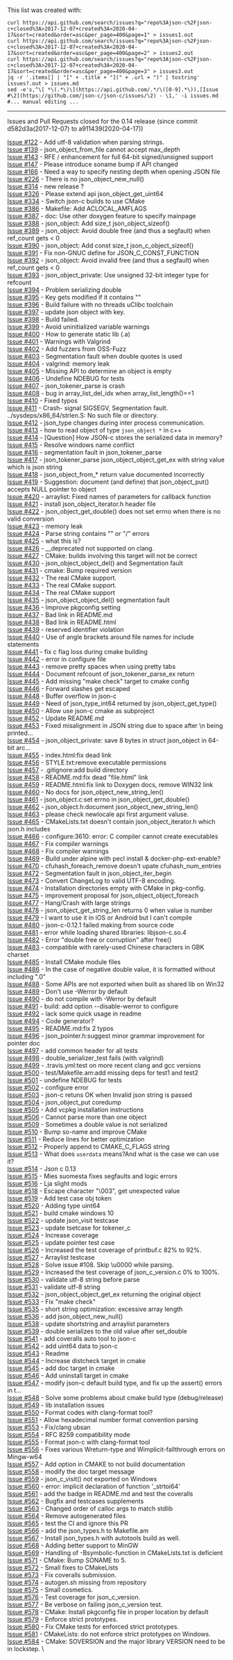 This list was created with:

```
curl https://api.github.com/search/issues?q="repo%3Ajson-c%2Fjson-c+closed%3A>2017-12-07+created%3A<2020-04-17&sort=created&order=asc&per_page=400&page=1" > issues1.out
curl https://api.github.com/search/issues?q="repo%3Ajson-c%2Fjson-c+closed%3A>2017-12-07+created%3A<2020-04-17&sort=created&order=asc&per_page=400&page=2" > issues2.out
curl https://api.github.com/search/issues?q="repo%3Ajson-c%2Fjson-c+closed%3A>2017-12-07+created%3A<2020-04-17&sort=created&order=asc&per_page=400&page=3" > issues3.out
jq -r '.items[] | "[" + .title + "](" + .url + ")" | tostring' issues?.out > issues.md
sed -e's,^\[ *\(.*\)\](https://api.github.com/.*/\([0-9].*\)),[Issue #\2](https://github.com/json-c/json-c/issues/\2) - \1,' -i issues.md
#... manual editing ...
```

----

Issues and Pull Requests closed for the 0.14 release (since commit d582d3a(2017-12-07) to a911439(2020-04-17))


[Issue #122](https://github.com/json-c/json-c/issues/122) - Add utf-8 validation when parsing strings. \
[Issue #139](https://github.com/json-c/json-c/issues/139) - json_object_from_file cannot accept max_depth \
[Issue #143](https://github.com/json-c/json-c/issues/143) - RFE / enhancement for full 64-bit signed/unsigned support \
[Issue #147](https://github.com/json-c/json-c/issues/147) - Please introduce soname bump if API changed \
[Issue #166](https://github.com/json-c/json-c/issues/166) - Need a way to specify nesting depth when opening JSON file \
[Issue #226](https://github.com/json-c/json-c/issues/226) - There is no json_object_new_null() \
[Issue #314](https://github.com/json-c/json-c/issues/314) - new release ? \
[Issue #326](https://github.com/json-c/json-c/issues/326) - Please extend api json_object_get_uint64 \
[Issue #334](https://github.com/json-c/json-c/issues/334) - Switch json-c builds to use CMake \
[Issue #386](https://github.com/json-c/json-c/issues/386) - Makefile: Add ACLOCAL_AMFLAGS \
[Issue #387](https://github.com/json-c/json-c/issues/387) - doc: Use other doxygen feature to specify mainpage \
[Issue #388](https://github.com/json-c/json-c/issues/388) - json_object: Add size_t json_object_sizeof() \
[Issue #389](https://github.com/json-c/json-c/issues/389) - json_object: Avoid double free (and thus a segfault) when ref_count gets < 0 \
[Issue #390](https://github.com/json-c/json-c/issues/390) - json_object: Add const size_t json_c_object_sizeof() \
[Issue #391](https://github.com/json-c/json-c/issues/391) - Fix non-GNUC define for JSON_C_CONST_FUNCTION \
[Issue #392](https://github.com/json-c/json-c/issues/392) - json_object: Avoid invalid free (and thus a segfault) when ref_count gets < 0 \
[Issue #393](https://github.com/json-c/json-c/issues/393) - json_object_private: Use unsigned 32-bit integer type for refcount \
[Issue #394](https://github.com/json-c/json-c/issues/394) - Problem serializing double \
[Issue #395](https://github.com/json-c/json-c/issues/395) - Key gets modified if it contains "\" \
[Issue #396](https://github.com/json-c/json-c/issues/396) - Build failure with no threads uClibc toolchain \
[Issue #397](https://github.com/json-c/json-c/issues/397) - update json object with key. \
[Issue #398](https://github.com/json-c/json-c/issues/398) - Build failed. \
[Issue #399](https://github.com/json-c/json-c/issues/399) - Avoid uninitialized variable warnings \
[Issue #400](https://github.com/json-c/json-c/issues/400) - How to generate static lib (.a) \
[Issue #401](https://github.com/json-c/json-c/issues/401) - Warnings with Valgrind \
[Issue #402](https://github.com/json-c/json-c/issues/402) - Add fuzzers from OSS-Fuzz \
[Issue #403](https://github.com/json-c/json-c/issues/403) - Segmentation fault when double quotes is used \
[Issue #404](https://github.com/json-c/json-c/issues/404) - valgrind: memory leak \
[Issue #405](https://github.com/json-c/json-c/issues/405) - Missing API to determine an object is empty \
[Issue #406](https://github.com/json-c/json-c/issues/406) - Undefine NDEBUG for tests \
[Issue #407](https://github.com/json-c/json-c/issues/407) - json_tokener_parse is crash \
[Issue #408](https://github.com/json-c/json-c/issues/408) - bug in array_list_del_idx when array_list_length()==1 \
[Issue #410](https://github.com/json-c/json-c/issues/410) - Fixed typos \
[Issue #411](https://github.com/json-c/json-c/issues/411) - Crash- signal SIGSEGV, Segmentation fault. ../sysdeps/x86_64/strlen.S: No such file or directory. \
[Issue #412](https://github.com/json-c/json-c/issues/412) - json_type changes during inter process communication. \
[Issue #413](https://github.com/json-c/json-c/issues/413) - how to read object of type `json_object *` in c++ \
[Issue #414](https://github.com/json-c/json-c/issues/414) - [Question] How JSON-c stores the serialized data in memory? \
[Issue #415](https://github.com/json-c/json-c/issues/415) - Resolve windows name conflict \
[Issue #416](https://github.com/json-c/json-c/issues/416) - segmentation fault  in json_tokener_parse \
[Issue #417](https://github.com/json-c/json-c/issues/417) - json_tokener_parse  json_object_object_get_ex with string value which is json string \
[Issue #418](https://github.com/json-c/json-c/issues/418) - json_object_from_* return value documented incorrectly \
[Issue #419](https://github.com/json-c/json-c/issues/419) - Suggestion: document (and define) that json_object_put() accepts NULL pointer to object \
[Issue #420](https://github.com/json-c/json-c/issues/420) - arraylist: Fixed names of parameters for callback function \
[Issue #421](https://github.com/json-c/json-c/issues/421) - install json_object_iterator.h header file \
[Issue #422](https://github.com/json-c/json-c/issues/422) - json_object_get_double() does not set errno when there is no valid conversion \
[Issue #423](https://github.com/json-c/json-c/issues/423) - memory leak \
[Issue #424](https://github.com/json-c/json-c/issues/424) - Parse string contains "\" or "/" errors \
[Issue #425](https://github.com/json-c/json-c/issues/425) - what this is? \
[Issue #426](https://github.com/json-c/json-c/issues/426) - __deprecated not supported on clang. \
[Issue #427](https://github.com/json-c/json-c/issues/427) - CMake: builds involving this target will not be correct \
[Issue #430](https://github.com/json-c/json-c/issues/430) - json_object_object_del() and Segmentation fault \
[Issue #431](https://github.com/json-c/json-c/issues/431) - cmake: Bump required version \
[Issue #432](https://github.com/json-c/json-c/issues/432) - The real CMake support. \
[Issue #433](https://github.com/json-c/json-c/issues/433) - The real CMake support. \
[Issue #434](https://github.com/json-c/json-c/issues/434) - The real CMake support \
[Issue #435](https://github.com/json-c/json-c/issues/435) - json_object_object_del() segmentation fault \
[Issue #436](https://github.com/json-c/json-c/issues/436) - Improve pkgconfig setting \
[Issue #437](https://github.com/json-c/json-c/issues/437) - Bad link in README.md \
[Issue #438](https://github.com/json-c/json-c/issues/438) - Bad link in README.html \
[Issue #439](https://github.com/json-c/json-c/issues/439) - reserved identifier violation \
[Issue #440](https://github.com/json-c/json-c/issues/440) - Use of angle brackets around file names for include statements \
[Issue #441](https://github.com/json-c/json-c/issues/441) - fix c flag loss during cmake building \
[Issue #442](https://github.com/json-c/json-c/issues/442) - error  in configure file \
[Issue #443](https://github.com/json-c/json-c/issues/443) - remove pretty spaces when using pretty tabs \
[Issue #444](https://github.com/json-c/json-c/issues/444) - Document refcount of json_tokener_parse_ex return \
[Issue #445](https://github.com/json-c/json-c/issues/445) - Add missing "make check" target to cmake config \
[Issue #446](https://github.com/json-c/json-c/issues/446) - Forward slashes get escaped \
[Issue #448](https://github.com/json-c/json-c/issues/448) - Buffer overflow in json-c \
[Issue #449](https://github.com/json-c/json-c/issues/449) - Need of json_type_int64 returned by json_object_get_type() \
[Issue #450](https://github.com/json-c/json-c/issues/450) - Allow use json-c cmake as subproject \
[Issue #452](https://github.com/json-c/json-c/issues/452) - Update README.md \
[Issue #453](https://github.com/json-c/json-c/issues/453) - Fixed misalignment in JSON string due to space after \n being printed... \
[Issue #454](https://github.com/json-c/json-c/issues/454) - json_object_private: save 8 bytes in struct json_object in 64-bit arc… \
[Issue #455](https://github.com/json-c/json-c/issues/455) - index.html:fix dead link \
[Issue #456](https://github.com/json-c/json-c/issues/456) - STYLE.txt:remove executable permissions \
[Issue #457](https://github.com/json-c/json-c/issues/457) - .gitignore:add build directory \
[Issue #458](https://github.com/json-c/json-c/issues/458) - README.md:fix dead "file.html" link \
[Issue #459](https://github.com/json-c/json-c/issues/459) - README.html:fix link to Doxygen docs, remove WIN32 link \
[Issue #460](https://github.com/json-c/json-c/issues/460) - No docs for json_object_new_string_len() \
[Issue #461](https://github.com/json-c/json-c/issues/461) - json_object.c:set errno in json_object_get_double() \
[Issue #462](https://github.com/json-c/json-c/issues/462) - json_object.h:document json_object_new_string_len() \
[Issue #463](https://github.com/json-c/json-c/issues/463) - please check newlocale api first argument valuse. \
[Issue #465](https://github.com/json-c/json-c/issues/465) - CMakeLists.txt doesn't contain json_object_iterator.h which json.h includes \
[Issue #466](https://github.com/json-c/json-c/issues/466) - configure:3610: error: C compiler cannot create executables \
[Issue #467](https://github.com/json-c/json-c/issues/467) - Fix compiler warnings \
[Issue #468](https://github.com/json-c/json-c/issues/468) - Fix compiler warnings \
[Issue #469](https://github.com/json-c/json-c/issues/469) - Build under alpine with pecl install & docker-php-ext-enable? \
[Issue #470](https://github.com/json-c/json-c/issues/470) - cfuhash_foreach_remove doesn't upate cfuhash_num_entries \
[Issue #472](https://github.com/json-c/json-c/issues/472) - Segmentation fault in json_object_iter_begin \
[Issue #473](https://github.com/json-c/json-c/issues/473) - Convert ChangeLog to valid UTF-8 encoding. \
[Issue #474](https://github.com/json-c/json-c/issues/474) - Installation directories empty with CMake in pkg-config. \
[Issue #475](https://github.com/json-c/json-c/issues/475) - improvement proposal for json_object_object_foreach \
[Issue #477](https://github.com/json-c/json-c/issues/477) - Hang/Crash with large strings \
[Issue #478](https://github.com/json-c/json-c/issues/478) - json_object_get_string_len returns 0 when value is number \
[Issue #479](https://github.com/json-c/json-c/issues/479) - I want to use it in iOS or Android but I can't compile \
[Issue #480](https://github.com/json-c/json-c/issues/480) - json-c-0.12.1  failed making from source code \
[Issue #481](https://github.com/json-c/json-c/issues/481) - error while loading shared libraries: libjson-c.so.4 \
[Issue #482](https://github.com/json-c/json-c/issues/482) - Error "double free or corruption" after free() \
[Issue #483](https://github.com/json-c/json-c/issues/483) - compatible with rarely-used Chinese characters in GBK charset \
[Issue #485](https://github.com/json-c/json-c/issues/485) - Install CMake module files \
[Issue #486](https://github.com/json-c/json-c/issues/486) - In the case of negative double value, it is formatted without including ".0" \
[Issue #488](https://github.com/json-c/json-c/issues/488) - Some APIs are not exported when built as shared lib on Win32 \
[Issue #489](https://github.com/json-c/json-c/issues/489) - Don't use -Werror by default \
[Issue #490](https://github.com/json-c/json-c/issues/490) - do not compile with -Werror by default \
[Issue #491](https://github.com/json-c/json-c/issues/491) - build: add option --disable-werror to configure \
[Issue #492](https://github.com/json-c/json-c/issues/492) - lack some quick usage in readme \
[Issue #494](https://github.com/json-c/json-c/issues/494) - Code generator? \
[Issue #495](https://github.com/json-c/json-c/issues/495) - README.md:fix 2 typos \
[Issue #496](https://github.com/json-c/json-c/issues/496) - json_pointer.h:suggest minor grammar improvement for pointer doc \
[Issue #497](https://github.com/json-c/json-c/issues/497) - add common header for all tests \
[Issue #498](https://github.com/json-c/json-c/issues/498) - double_serializer_test fails (with valgrind) \
[Issue #499](https://github.com/json-c/json-c/issues/499) - .travis.yml:test on more recent clang and gcc versions \
[Issue #500](https://github.com/json-c/json-c/issues/500) - test/Makefile.am:add missing deps for test1 and test2 \
[Issue #501](https://github.com/json-c/json-c/issues/501) - undefine NDEBUG for tests \
[Issue #502](https://github.com/json-c/json-c/issues/502) - configure error \
[Issue #503](https://github.com/json-c/json-c/issues/503) - json-c retuns OK when Invalid json string is passed \
[Issue #504](https://github.com/json-c/json-c/issues/504) - json_object_put coredump \
[Issue #505](https://github.com/json-c/json-c/issues/505) - Add vcpkg installation instructions \
[Issue #506](https://github.com/json-c/json-c/issues/506) - Cannot parse more than one object \
[Issue #509](https://github.com/json-c/json-c/issues/509) - Sometimes a double value is not serialized \
[Issue #510](https://github.com/json-c/json-c/issues/510) - Bump so-name and improve CMake \
[Issue #511](https://github.com/json-c/json-c/issues/511) - Reduce lines for better optimization \
[Issue #512](https://github.com/json-c/json-c/issues/512) - Properly append to CMAKE_C_FLAGS string \
[Issue #513](https://github.com/json-c/json-c/issues/513) - What does `userdata` means?And what is the case we can use it? \
[Issue #514](https://github.com/json-c/json-c/issues/514) - Json c 0.13 \
[Issue #515](https://github.com/json-c/json-c/issues/515) - Mies suomesta fixes segfaults and logic errors \
[Issue #516](https://github.com/json-c/json-c/issues/516) - Lja slight mods \
[Issue #518](https://github.com/json-c/json-c/issues/518) - Escape character  "\\003\", get unexpected value \
[Issue #519](https://github.com/json-c/json-c/issues/519) - Add test case obj token \
[Issue #520](https://github.com/json-c/json-c/issues/520) - Adding type uint64 \
[Issue #521](https://github.com/json-c/json-c/issues/521) - build cmake windows 10 \
[Issue #522](https://github.com/json-c/json-c/issues/522) - update json_visit testcase \
[Issue #523](https://github.com/json-c/json-c/issues/523) - update tsetcase for tokener_c \
[Issue #524](https://github.com/json-c/json-c/issues/524) - Increase coverage \
[Issue #525](https://github.com/json-c/json-c/issues/525) - update pointer test case \
[Issue #526](https://github.com/json-c/json-c/issues/526) - Increased the test coverage of printbuf.c 82% to 92%. \
[Issue #527](https://github.com/json-c/json-c/issues/527) - Arraylist testcase \
[Issue #528](https://github.com/json-c/json-c/issues/528) - Solve issue #108. Skip \u0000 while parsing. \
[Issue #529](https://github.com/json-c/json-c/issues/529) - Increased the test coverage of json_c_version.c 0% to 100%. \
[Issue #530](https://github.com/json-c/json-c/issues/530) - validate utf-8 string before parse \
[Issue #531](https://github.com/json-c/json-c/issues/531) - validate utf-8 string \
[Issue #532](https://github.com/json-c/json-c/issues/532) - json_object_object_get_ex returning the original object \
[Issue #533](https://github.com/json-c/json-c/issues/533) - Fix "make check" \
[Issue #535](https://github.com/json-c/json-c/issues/535) - short string optimization: excessive array length \
[Issue #536](https://github.com/json-c/json-c/issues/536) - add json_object_new_null() \
[Issue #538](https://github.com/json-c/json-c/issues/538) - update shortstring and arraylist parameters \
[Issue #539](https://github.com/json-c/json-c/issues/539) - double serializes to the old value after set_double \
[Issue #541](https://github.com/json-c/json-c/issues/541) - add coveralls auto tool to json-c \
[Issue #542](https://github.com/json-c/json-c/issues/542) - add uint64 data to json-c \
[Issue #543](https://github.com/json-c/json-c/issues/543) - Readme \
[Issue #544](https://github.com/json-c/json-c/issues/544) - Increase distcheck target in cmake \
[Issue #545](https://github.com/json-c/json-c/issues/545) - add doc target in cmake \
[Issue #546](https://github.com/json-c/json-c/issues/546) - Add uninstall target in cmake \
[Issue #547](https://github.com/json-c/json-c/issues/547) - modify json-c default build type, and fix up the assert() errors in t… \
[Issue #548](https://github.com/json-c/json-c/issues/548) - Solve some problems about cmake build type (debug/release) \
[Issue #549](https://github.com/json-c/json-c/issues/549) - lib installation issues \
[Issue #550](https://github.com/json-c/json-c/issues/550) - Format codes with clang-format tool? \
[Issue #551](https://github.com/json-c/json-c/issues/551) - Allow hexadecimal number format convention parsing \
[Issue #553](https://github.com/json-c/json-c/issues/553) - Fix/clang ubsan \
[Issue #554](https://github.com/json-c/json-c/issues/554) - RFC 8259 compatibility mode \
[Issue #555](https://github.com/json-c/json-c/issues/555) - Format json-c with clang-format tool \
[Issue #556](https://github.com/json-c/json-c/issues/556) - Fixes various Wreturn-type and Wimplicit-fallthrough errors on Mingw-w64 \
[Issue #557](https://github.com/json-c/json-c/issues/557) - Add option in CMAKE to not build documentation \
[Issue #558](https://github.com/json-c/json-c/issues/558) - modify the doc target message \
[Issue #559](https://github.com/json-c/json-c/issues/559) - json_c_visit() not exported on Windows \
[Issue #560](https://github.com/json-c/json-c/issues/560) - error: implicit declaration of function '_strtoi64' \
[Issue #561](https://github.com/json-c/json-c/issues/561) - add the badge in README.md and test the coveralls \
[Issue #562](https://github.com/json-c/json-c/issues/562) - Bugfix and testcases supplements \
[Issue #563](https://github.com/json-c/json-c/issues/563) - Changed order of calloc args to match stdlib \
[Issue #564](https://github.com/json-c/json-c/issues/564) - Remove autogenerated files \
[Issue #565](https://github.com/json-c/json-c/issues/565) - test the CI and ignore this PR \
[Issue #566](https://github.com/json-c/json-c/issues/566) - add the json_types.h to Makefile.am \
[Issue #567](https://github.com/json-c/json-c/issues/567) - Install json_types.h with autotools build as well. \
[Issue #568](https://github.com/json-c/json-c/issues/568) - Adding better support to MinGW \
[Issue #569](https://github.com/json-c/json-c/issues/569) - Handling of -Bsymbolic-function in CMakeLists.txt is deficient \
[Issue #571](https://github.com/json-c/json-c/issues/571) - CMake: Bump SONAME to 5. \
[Issue #572](https://github.com/json-c/json-c/issues/572) - Small fixes to CMakeLists \
[Issue #573](https://github.com/json-c/json-c/issues/573) - Fix coveralls submission. \
[Issue #574](https://github.com/json-c/json-c/issues/574) - autogen.sh missing from repository \
[Issue #575](https://github.com/json-c/json-c/issues/575) - Small cosmetics. \
[Issue #576](https://github.com/json-c/json-c/issues/576) - Test coverage for json_c_version. \
[Issue #577](https://github.com/json-c/json-c/issues/577) - Be verbose on failing json_c_version test. \
[Issue #578](https://github.com/json-c/json-c/issues/578) - CMake: Install pkgconfig file in proper location by default \
[Issue #579](https://github.com/json-c/json-c/issues/579) - Enforce strict prototypes. \
[Issue #580](https://github.com/json-c/json-c/issues/580) - Fix CMake tests for enforced strict prototypes. \
[Issue #581](https://github.com/json-c/json-c/issues/581) - CMakeLists: do not enforce strict prototypes on Windows. \
[Issue #584](https://github.com/json-c/json-c/issues/584) - CMake: SOVERSION and the major library VERSION need to be in lockstep. \
